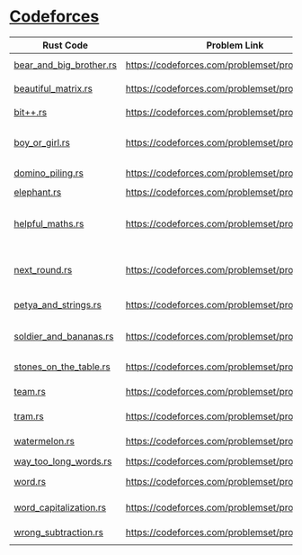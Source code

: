 
# [Codeforces](https://codeforces.com/)
| Rust Code | Problem Link | Tags |
| --------- | ------------ | ---- |
| [bear_and_big_brother.rs](src/archive/bear_and_big_brother.rs) | https://codeforces.com/problemset/problem/791/A | `implementation`, `*800` |
| [beautiful_matrix.rs](src/archive/beautiful_matrix.rs) | https://codeforces.com/problemset/problem/263/A | `implementation`, `*800` |
| [bit++.rs](src/archive/bit++.rs) | https://codeforces.com/problemset/problem/282/A | `implementation`, `*800` |
| [boy_or_girl.rs](src/archive/boy_or_girl.rs) | https://codeforces.com/problemset/problem/236/A | `brute force`, `implementation`, `strings`, `*800` |
| [domino_piling.rs](src/archive/domino_piling.rs) | https://codeforces.com/problemset/problem/50/A | `greedy`, `math`, `*800` |
| [elephant.rs](src/archive/elephant.rs) | https://codeforces.com/problemset/problem/617/A | `math`, `*800` |
| [helpful_maths.rs](src/archive/helpful_maths.rs) | https://codeforces.com/problemset/problem/339/A | `greedy`, `implementation`, `sortings`, `strings`, `*800` |
| [next_round.rs](src/archive/next_round.rs) | https://codeforces.com/problemset/problem/158/A | `*special problem`, `implementation`, `*800` |
| [petya_and_strings.rs](src/archive/petya_and_strings.rs) | https://codeforces.com/problemset/problem/112/A | `implementation`, `strings`, `*800` |
| [soldier_and_bananas.rs](src/archive/soldier_and_bananas.rs) | https://codeforces.com/problemset/problem/546/A | `brute force`, `implementation`, `math`, `*800` |
| [stones_on_the_table.rs](src/archive/stones_on_the_table.rs) | https://codeforces.com/problemset/problem/266/A | `implementation`, `*800` |
| [team.rs](src/archive/team.rs) | https://codeforces.com/problemset/problem/231/A | `brute force`, `greedy`, `*800` |
| [tram.rs](src/archive/tram.rs) | https://codeforces.com/problemset/problem/116/A | `implementation`, `*800` |
| [watermelon.rs](src/archive/watermelon.rs) | https://codeforces.com/problemset/problem/4/A | `brute force`, `math`, `*800` |
| [way_too_long_words.rs](src/archive/way_too_long_words.rs) | https://codeforces.com/problemset/problem/71/A | `strings`, `*800` |
| [word.rs](src/archive/word.rs) | https://codeforces.com/problemset/problem/59/A | `implementation`, `strings`, `*800` |
| [word_capitalization.rs](src/archive/word_capitalization.rs) | https://codeforces.com/problemset/problem/281/A | `implementation`, `strings`, `*800` |
| [wrong_subtraction.rs](src/archive/wrong_subtraction.rs) | https://codeforces.com/problemset/problem/977/A | `implementation`, `*800` |
